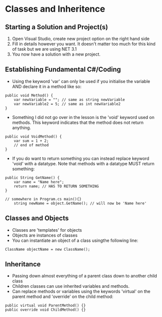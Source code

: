 # Classes and Inheritence

## Starting a Solution and Project(s)

1. Open Visual Studio, create new project option on the right hand side
2. Fill in details however you want. It doesn't matter too much for this kind of task but we are using NET 3.1
3. You now have a solution with a new project.

## Establishing Fundamental C#/Coding

- Using the keyword 'var' can only be used if you initialise the variable AND declare it in a method like so:
```
public void Method() {
	var newVariable = ""; // same as string newVariable
	var newVariable2 = 5; // same as int newVariable2
}
```
- Something I did not go over in the lesson is the 'void' keyword used on methods. This keyword indicates that the method does not return anything.
```
public void VoidMethod() {
	var sum = 1 + 2;
	// end of method
}
```
- If you do want to return something you can instead replace keyword 'void' with a datatype. Note that methods with a datatype MUST return something:
```
public String GetName() {
	var name = "Name here";
	return name; // HAS TO RETURN SOMETHING
}
```
```
// somewhere in Program.cs main(){}
	string newName = object.GetName(); // will now be 'Name here'
```

## Classes and Objects

- Classes are 'templates' for objects
- Objects are instances of classes
- You can instantiate an object of a class usingthe following line:
```
ClassName objectName = new ClassName();
```

## Inheritance

- Passing down almost everything of a parent class down to another child class
- Children classes can use inherited variables and methods.
- Can replace methods or variables using the keywords 'virtual' on the parent method and 'override' on the child method:
```
public virtual void ParentMethod() {}
public override void ChildMethod() {}
```